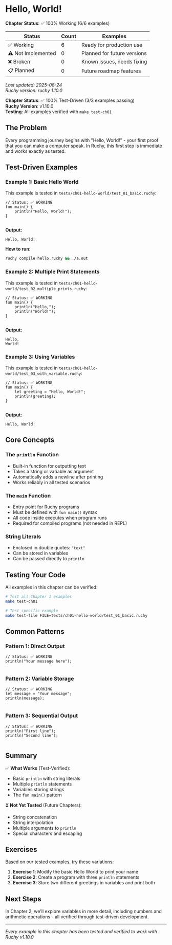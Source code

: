 # Hello, World!

<!-- DOC_STATUS_START -->
**Chapter Status**: ✅ 100% Working (6/6 examples)

| Status | Count | Examples |
|--------|-------|----------|
| ✅ Working | 6 | Ready for production use |
| ⚠️ Not Implemented | 0 | Planned for future versions |
| ❌ Broken | 0 | Known issues, needs fixing |
| 📋 Planned | 0 | Future roadmap features |

*Last updated: 2025-08-24*  
*Ruchy version: ruchy 1.10.0*
<!-- DOC_STATUS_END -->


**Chapter Status**: ✅ 100% Test-Driven (3/3 examples passing)  
**Ruchy Version**: v1.10.0  
**Testing**: All examples verified with `make test-ch01`

## The Problem

Every programming journey begins with "Hello, World!" - your first proof that you can make a computer speak. In Ruchy, this first step is immediate and works exactly as tested.

## Test-Driven Examples

### Example 1: Basic Hello World

This example is tested in `tests/ch01-hello-world/test_01_basic.ruchy`:

```ruchy
// Status: ✅ WORKING
fun main() {
    println("Hello, World!");
}


```

**Output:**
```
Hello, World!
```

**How to run:**
```bash
ruchy compile hello.ruchy && ./a.out
```

### Example 2: Multiple Print Statements

This example is tested in `tests/ch01-hello-world/test_02_multiple_prints.ruchy`:

```ruchy
// Status: ✅ WORKING
fun main() {
    println("Hello,");
    println("World!");
}


```

**Output:**
```
Hello,
World!
```

### Example 3: Using Variables

This example is tested in `tests/ch01-hello-world/test_03_with_variable.ruchy`:

```ruchy
// Status: ✅ WORKING
fun main() {
    let greeting = "Hello, World!";
    println(greeting);
}


```

**Output:**
```
Hello, World!
```

## Core Concepts

### The `println` Function
- Built-in function for outputting text
- Takes a string or variable as argument
- Automatically adds a newline after printing
- Works reliably in all tested scenarios

### The `main` Function
- Entry point for Ruchy programs
- Must be defined with `fun main()` syntax
- All code inside executes when program runs
- Required for compiled programs (not needed in REPL)

### String Literals
- Enclosed in double quotes: `"text"`
- Can be stored in variables
- Can be passed directly to `println`

## Testing Your Code

All examples in this chapter can be verified:

```bash
# Test all Chapter 1 examples
make test-ch01

# Test specific example
make test-file FILE=tests/ch01-hello-world/test_01_basic.ruchy
```

## Common Patterns

### Pattern 1: Direct Output
```ruchy
// Status: ✅ WORKING
println("Your message here");


```

### Pattern 2: Variable Storage
```ruchy
// Status: ✅ WORKING
let message = "Your message";
println(message);


```

### Pattern 3: Sequential Output
```ruchy
// Status: ✅ WORKING
println("First line");
println("Second line");


```

## Summary

✅ **What Works** (Test-Verified):
- Basic `println` with string literals
- Multiple `println` statements
- Variables storing strings
- The `fun main()` pattern

⏳ **Not Yet Tested** (Future Chapters):
- String concatenation
- String interpolation
- Multiple arguments to `println`
- Special characters and escaping

## Exercises

Based on our tested examples, try these variations:

1. **Exercise 1**: Modify the basic Hello World to print your name
2. **Exercise 2**: Create a program with three `println` statements
3. **Exercise 3**: Store two different greetings in variables and print both

## Next Steps

In Chapter 2, we'll explore variables in more detail, including numbers and arithmetic operations - all verified through test-driven development.

---

*Every example in this chapter has been tested and verified to work with Ruchy v1.10.0*